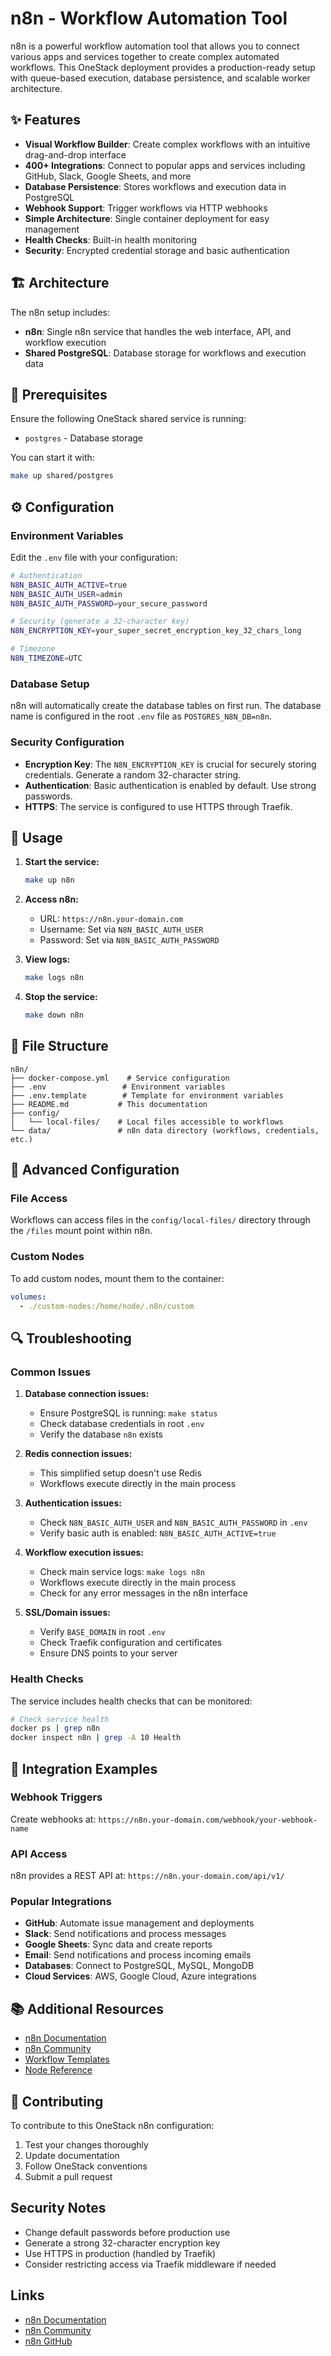 # n8n - Workflow Automation Tool

n8n is a powerful workflow automation tool that allows you to connect various apps and services together to create complex automated workflows. This OneStack deployment provides a production-ready setup with queue-based execution, database persistence, and scalable worker architecture.

## ✨ Features

- **Visual Workflow Builder**: Create complex workflows with an intuitive drag-and-drop interface
- **400+ Integrations**: Connect to popular apps and services including GitHub, Slack, Google Sheets, and more
- **Database Persistence**: Stores workflows and execution data in PostgreSQL
- **Webhook Support**: Trigger workflows via HTTP webhooks
- **Simple Architecture**: Single container deployment for easy management
- **Health Checks**: Built-in health monitoring
- **Security**: Encrypted credential storage and basic authentication

## 🏗️ Architecture

The n8n setup includes:

- **n8n**: Single n8n service that handles the web interface, API, and workflow execution
- **Shared PostgreSQL**: Database storage for workflows and execution data

## 🚀 Prerequisites

Ensure the following OneStack shared service is running:

- `postgres` - Database storage

You can start it with:

```bash
make up shared/postgres
```

## ⚙️ Configuration

### Environment Variables

Edit the `.env` file with your configuration:

```bash
# Authentication
N8N_BASIC_AUTH_ACTIVE=true
N8N_BASIC_AUTH_USER=admin
N8N_BASIC_AUTH_PASSWORD=your_secure_password

# Security (generate a 32-character key)
N8N_ENCRYPTION_KEY=your_super_secret_encryption_key_32_chars_long

# Timezone
N8N_TIMEZONE=UTC
```

### Database Setup

n8n will automatically create the database tables on first run. The database name is configured in the root `.env` file as `POSTGRES_N8N_DB=n8n`.

### Security Configuration

- **Encryption Key**: The `N8N_ENCRYPTION_KEY` is crucial for securely storing credentials. Generate a random 32-character string.
- **Authentication**: Basic authentication is enabled by default. Use strong passwords.
- **HTTPS**: The service is configured to use HTTPS through Traefik.

## 🎯 Usage

1. **Start the service:**

   ```bash
   make up n8n
   ```

2. **Access n8n:**
   - URL: `https://n8n.your-domain.com`
   - Username: Set via `N8N_BASIC_AUTH_USER`
   - Password: Set via `N8N_BASIC_AUTH_PASSWORD`

3. **View logs:**

   ```bash
   make logs n8n
   ```

4. **Stop the service:**

   ```bash
   make down n8n
   ```

## 📁 File Structure

```text
n8n/
├── docker-compose.yml    # Service configuration
├── .env                 # Environment variables
├── .env.template        # Template for environment variables
├── README.md           # This documentation
├── config/
│   └── local-files/    # Local files accessible to workflows
└── data/               # n8n data directory (workflows, credentials, etc.)
```

## 🔧 Advanced Configuration

### File Access

Workflows can access files in the `config/local-files/` directory through the `/files` mount point within n8n.

### Custom Nodes

To add custom nodes, mount them to the container:

```yaml
volumes:
  - ./custom-nodes:/home/node/.n8n/custom
```

## 🔍 Troubleshooting

### Common Issues

1. **Database connection issues:**
   - Ensure PostgreSQL is running: `make status`
   - Check database credentials in root `.env`
   - Verify the database `n8n` exists

2. **Redis connection issues:**
   - This simplified setup doesn't use Redis
   - Workflows execute directly in the main process

3. **Authentication issues:**
   - Check `N8N_BASIC_AUTH_USER` and `N8N_BASIC_AUTH_PASSWORD` in `.env`
   - Verify basic auth is enabled: `N8N_BASIC_AUTH_ACTIVE=true`

4. **Workflow execution issues:**
   - Check main service logs: `make logs n8n`
   - Workflows execute directly in the main process
   - Check for any error messages in the n8n interface

5. **SSL/Domain issues:**
   - Verify `BASE_DOMAIN` in root `.env`
   - Check Traefik configuration and certificates
   - Ensure DNS points to your server

### Health Checks

The service includes health checks that can be monitored:

```bash
# Check service health
docker ps | grep n8n
docker inspect n8n | grep -A 10 Health
```

## 🔗 Integration Examples

### Webhook Triggers

Create webhooks at: `https://n8n.your-domain.com/webhook/your-webhook-name`

### API Access

n8n provides a REST API at: `https://n8n.your-domain.com/api/v1/`

### Popular Integrations

- **GitHub**: Automate issue management and deployments
- **Slack**: Send notifications and process messages
- **Google Sheets**: Sync data and create reports
- **Email**: Send notifications and process incoming emails
- **Databases**: Connect to PostgreSQL, MySQL, MongoDB
- **Cloud Services**: AWS, Google Cloud, Azure integrations

## 📚 Additional Resources

- [n8n Documentation](https://docs.n8n.io/)
- [n8n Community](https://community.n8n.io/)
- [Workflow Templates](https://n8n.io/workflows/)
- [Node Reference](https://docs.n8n.io/integrations/builtin/)

## 🤝 Contributing

To contribute to this OneStack n8n configuration:

1. Test your changes thoroughly
2. Update documentation
3. Follow OneStack conventions
4. Submit a pull request

## Security Notes

- Change default passwords before production use
- Generate a strong 32-character encryption key
- Use HTTPS in production (handled by Traefik)
- Consider restricting access via Traefik middleware if needed

## Links

- [n8n Documentation](https://docs.n8n.io/)
- [n8n Community](https://community.n8n.io/)
- [n8n GitHub](https://github.com/n8n-io/n8n)
